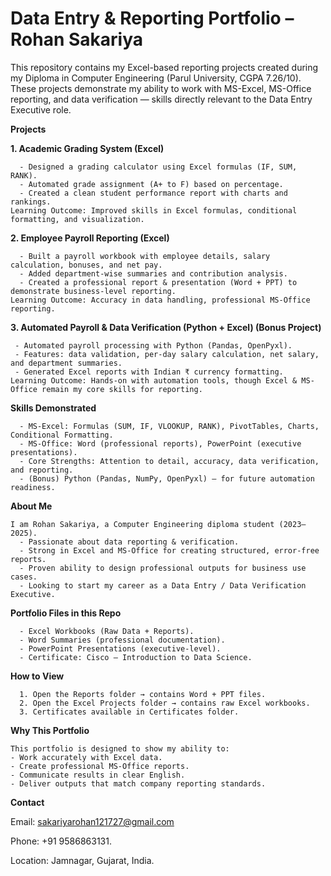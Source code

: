 # Data Entry & Reporting Portfolio – Rohan Sakariya

This repository contains my Excel-based reporting projects created during my Diploma in Computer Engineering (Parul University, CGPA 7.26/10). These projects demonstrate my ability to work with MS-Excel, MS-Office reporting, and data verification — skills directly relevant to the Data Entry Executive role.

**Projects**

**1. Academic Grading System (Excel)**

      - Designed a grading calculator using Excel formulas (IF, SUM, RANK).
      - Automated grade assignment (A+ to F) based on percentage.
      - Created a clean student performance report with charts and rankings.
    Learning Outcome: Improved skills in Excel formulas, conditional formatting, and visualization.


**2. Employee Payroll Reporting (Excel)**

      - Built a payroll workbook with employee details, salary calculation, bonuses, and net pay.
      - Added department-wise summaries and contribution analysis.
      - Created a professional report & presentation (Word + PPT) to demonstrate business-level reporting.
    Learning Outcome: Accuracy in data handling, professional MS-Office reporting.


**3. Automated Payroll & Data Verification (Python + Excel) (Bonus Project)**

     - Automated payroll processing with Python (Pandas, OpenPyxl).
     - Features: data validation, per-day salary calculation, net salary, and department summaries.
     - Generated Excel reports with Indian ₹ currency formatting.
    Learning Outcome: Hands-on with automation tools, though Excel & MS-Office remain my core skills for reporting.


**Skills Demonstrated**

      - MS-Excel: Formulas (SUM, IF, VLOOKUP, RANK), PivotTables, Charts, Conditional Formatting.
      - MS-Office: Word (professional reports), PowerPoint (executive presentations).
      - Core Strengths: Attention to detail, accuracy, data verification, and reporting.
      - (Bonus) Python (Pandas, NumPy, OpenPyxl) – for future automation readiness.

**About Me**


    I am Rohan Sakariya, a Computer Engineering diploma student (2023–2025).
      - Passionate about data reporting & verification.
      - Strong in Excel and MS-Office for creating structured, error-free reports.
      - Proven ability to design professional outputs for business use cases.
      - Looking to start my career as a Data Entry / Data Verification Executive.

**Portfolio Files in this Repo**

      - Excel Workbooks (Raw Data + Reports).
      - Word Summaries (professional documentation).
      - PowerPoint Presentations (executive-level).
      - Certificate: Cisco – Introduction to Data Science.

**How to View**

      1. Open the Reports folder → contains Word + PPT files.
      2. Open the Excel Projects folder → contains raw Excel workbooks.
      3. Certificates available in Certificates folder.

**Why This Portfolio**

    This portfolio is designed to show my ability to:
    - Work accurately with Excel data.
    - Create professional MS-Office reports.
    - Communicate results in clear English.
    - Deliver outputs that match company reporting standards.

**Contact**

 Email: sakariyarohan121727@gmail.com

 Phone: +91 9586863131.
 
 Location: Jamnagar, Gujarat, India.
